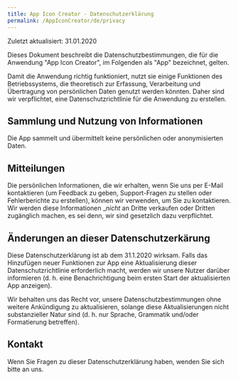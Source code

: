 ```yaml
---
title: App Icon Creator - Datenschutzerklärung
permalink: /AppIconCreator/de/privacy
---
```


Zuletzt aktualisiert: 31.01.2020

Dieses Dokument beschreibt die Datenschutzbestimmungen, die für die Anwendung "App Icon Creator", im Folgenden als "App" bezeichnet, gelten.

Damit die Anwendung richtig funktioniert, nutzt sie einige Funktionen des Betriebssystems, die theoretisch zur Erfassung, Verarbeitung und Übertragung von persönlichen Daten genutzt werden könnten. Daher sind wir verpflichtet, eine Datenschutzrichtlinie für die Anwendung zu erstellen.

Sammlung und Nutzung von Informationen
--------------------------------------

Die App sammelt und übermittelt keine persönlichen oder anonymisierten Daten.

Mitteilungen
------------

Die persönlichen Informationen, die wir erhalten, wenn Sie uns per E-Mail kontaktieren (um Feedback zu geben, Support-Fragen zu stellen oder Fehlerberichte zu erstellen), können wir verwenden, um Sie zu kontaktieren. Wir werden diese Informationen __nicht_ an Dritte verkaufen oder Dritten zugänglich machen, es sei denn, wir sind gesetzlich dazu verpflichtet.

Änderungen an dieser Datenschutzerkärung
----------------------------------------

Diese Datenschutzerklärung ist ab dem 31.1.2020 wirksam. Falls das Hinzufügen neuer Funktionen zur App eine Aktualisierung dieser Datenschutzrichtlinie erforderlich macht, werden wir unsere Nutzer darüber informieren (d. h. eine Benachrichtigung beim ersten Start der aktualisierten App anzeigen).

Wir behalten uns das Recht vor, unsere Datenschutzbestimmungen ohne weitere Ankündigung zu aktualisieren, solange diese Aktualisierungen nicht substanzieller Natur sind (d. h. nur Sprache, Grammatik und/oder Formatierung betreffen). 

Kontakt
-------

Wenn Sie Fragen zu dieser Datenschutzerklärung haben, wenden Sie sich bitte an uns. 
